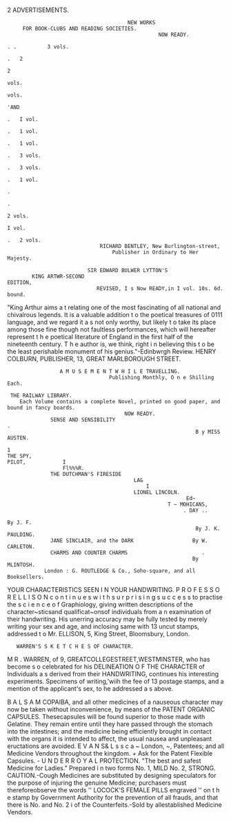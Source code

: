 2                                               ADVERTISEMENTS.



                                           NEW WORKS
         FOR BOOK-CLUBS AND READING SOCIETIES.
                                                     NOW READY.
                                                                                                         . .          3 vols.
                                                                                                                  .   2
                                                                                                                      2
                                                                                                                          vols.
                                                                                                                          vols.
                                                                                                         'AND
                                                                                                                  .   I vol.
                                                                                                                  .   1 vol.
                                                                                                                  .   1 vol.
                                                                                                                  .   3 vols.
                                                                                                                  .   3 vols.
                                                                                                                  .   1 vol.
                                                                                                                  .
                                                                                                                  .
                                                                                                                      2 vols.
                                                                                                                      I vol.
                                                                                                                  .   2 vols.
                                  RICHARD BENTLEY, New Burlington-street,
                                      Publisher in Ordinary to Her Majesty.

                              SIR EDWARD BULWER LYTTON'S
            KING ARTWR-SECOND                                                         EDITION,
                                 REVISED, I s Now READY,in I vol. 10s. 6d. bound.
   "King Arthur aims a t relating one of the most fascinating of all national and chivalrous legends. It is a
valuable addition t o the poetical treasures of 0111 language, and we regard it a s not only worthy, but likely t o
take its place among those fine though not faultless performances, which will hereafter represent t h e poetical
literature of England in the first half of the nineteenth century. T h e author is, we think, right i n believing
this t o be the least perishable monument of his genius."-Edinbwrgh    Review.
                  HENRY COLBURN, PUBLISHER, 13, GREAT MARLBOROUGH STREET.

                     A M U S E M E N T W H I L E TRAVELLING.
                                     Publishing Monthly, O n e Shilling Each.

     THE RAILWAY LIBRARY.
        Each Volume contains a complete Novel, printed on good paper, and bound in fancy boards.
                                          NOW READY.
                  SENSE AND SENSIBILITY                                       .
                                                                 B y MISS AUSTEN.
                                                                                            1
    THE SPY,
    PILOT,            I
                      Fl%%%R.
                  THE DUTCHMAN'S FIRESIDE
                                             LA&
                                                 I
                                             LIONEL LINCOLN.
                                                              Ed~
                                                        T ~ MOHICANS,
                                                             . DAY ..
                                                                                 By J. F.
                                                                 By J. K. PAULDING.
                  JANE SINCLAIR, and the DARK                   By W. CARLETON.
                  CHARMS AND COUNTER CHARMS                        .
                                                                By MLINTOSH.
                London : G. ROUTLEDGE & Co., Soho-square, and all Booksellers.

 YOUR CHARACTERISTICS SEEN I N YOUR HANDWRITING.
P R O F E S S O R E L L I S O N c o n t i n u e s w i t h s u r p r i s i n g s u c c e s s to practise the s c i e n c e o f
      Graphiology, giving written descriptions of the character~sticsand qualificat~onsof individuals from a n
examination of their handwriting. His unerring accuracy may be fully tested by merely writing your sex and
age, and inclosing same with 13 uncut stamps, addressed t o Mr. ELLISON,             5, King Street, Bloomsbury, London.


       WARREN'S S K E T C H E S OF CHARACTER.
M R . WARREN, of 9, GREATCOLLEGESTREET,WESTMINSTER,
                                                 who has
       become s o celebrated for his DELINEATION O F THE CHARACTER of Individuals a s derived from
their HANDWRITING, continues his interesting experiments.             Specimens of writing,'wiih the fee of
13 postage stamps, and a mention of the applicant's sex, to he addressed a s above.

B A L S A M COPAIBA, and all other medicines of a nauseous character may
       now be taken without inconvenience, by means of the PATENT ORGANIC CAPSULES. Thesecapsules
will be found superior to those made with Gelatine. They remain entire until they hare passed through the stomach
into the intestines; and the medicine being efficiently brought in contact with the organs it is intended to
affect, the usual nausea and unpleasant eructations are avoided. E V A N S& L s s c a ~ London,
                                                                                          ~,       Patentees; and
all Medicine Vendors throughout the kingdom. *+* Ask for the Patent Flexible Capsules.
                                                                                                                          -
                      U N D E R R O Y A L PROTECTION.
      "The best and safest Medicine for Ladies." Prepared i n two forms No. 1, MILD No. 2, STRONG.
  CAUTION.-Cough        Medicines are substituted by designing speculators for the purpose of injuring the
genuine Medicine; purchasers must thereforeobserve the words             ''
                                                                  LOCOCK'S FEMALE PILLS          engraved      ''
on t h e stamp by Government Authority for the prevention of all frauds, and that there is No. and No. 2      i
of the Counterfeits.-Sold by allestablished Medicine Vendors.
